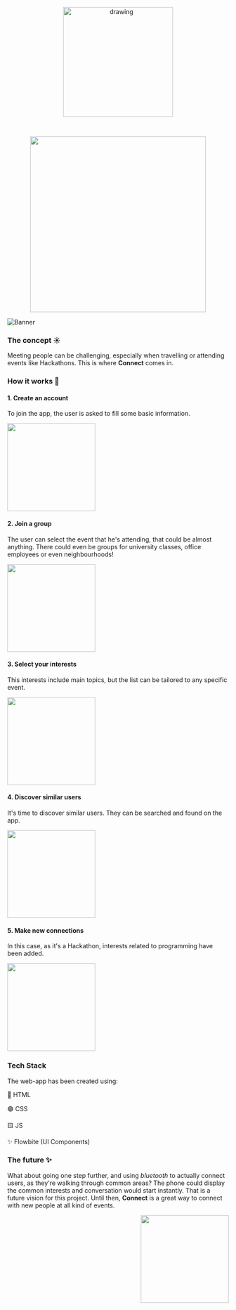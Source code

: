 

<p align="center">
  <img style="margin-left:auto;margin-right:auto;" src="https://github.com/user-attachments/assets/7d653a56-c534-48ae-8bb6-f9de00d57656" alt="drawing" width="250" />
</p>
<br>
<p align="center">
<img src="https://github.com/user-attachments/assets/cf338bc9-883f-48a0-8ca8-bc6f802f58c4" width="400">
</p>

![Banner](https://github.com/user-attachments/assets/7b7b13a8-68ab-4ad2-998a-b61804584fc2)

<!--<img src="https://github.com/user-attachments/assets/748ac5a9-5cf6-4d2b-a5fd-0324609400ab">-->

### **The concept** ☀️
Meeting people can be challenging, especially when travelling or attending events like Hackathons. This is where **Connect** comes in. 

### **How it works** 📱

#### **1. Create an account**
To join the app, the user is asked to fill some basic information.

<img src="https://github.com/user-attachments/assets/16ad260a-cd0e-48a8-931f-6f1aea2e89e2" width="200">

#### **2. Join a group**
The user can select the event that he's attending, that could be almost anything. There could even be groups for university classes, office employees or even neighbourhoods!

<img src="https://github.com/user-attachments/assets/2de92139-a682-4c0e-9959-3f894dd16135" width="200">

#### **3. Select your interests**
This interests include main topics, but the list can be tailored to any specific event.

<img src="https://github.com/user-attachments/assets/fca1718b-c911-4a20-a8bf-9fe89dc55105" width="200">

#### **4. Discover similar users**
It's time to discover similar users. They can be searched and found on the app.

<img src="https://github.com/user-attachments/assets/f9c4d4a7-4cfc-49b6-a29f-364083830f6d" width="200">

#### **5. Make new connections**
In this case, as it's a Hackathon, interests related to programming have been added. 

<img src="https://github.com/user-attachments/assets/c3d04c1c-89c1-43b0-9ee9-28a5e8af3559" width="200">


### Tech Stack
The web-app has been created using:
  
  🔵 HTML
  
  🟢 CSS
  
  🟨 JS
  
  ✨ Flowbite (UI Components)


### **The future** ✨
What about going one step further, and using *bluetooth* to actually connect users, as they're walking through common areas? The phone could display the common interests and conversation would start instantly. That is a future vision for this project. Until then, **Connect** is a great way to connect with new people at all kind of events. 

<p align="right">
  <img src="https://github.com/user-attachments/assets/4eefaf24-f4ca-4d93-a199-249804f0ed41" width="200">
</p>

